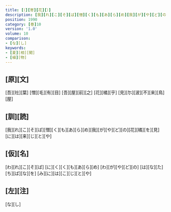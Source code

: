 ```yaml
---
title: [（][寄][花][）]
description: [我][れ][こ][そ][ば][憎][く][も][あ][ら][め][我][が][や][ど][の][花][橘][を][見][に][は][来][じ][と][や]
position: 1990
category: [巻]10
version: '1.0'
volume: 10
comparison:
- [な][し]
keywords:
- [夏][相][聞]
- [植][物]
---
```


## [原][文]

[吾][社][葉] [憎][毛][有][目] [吾][屋][前][之] [花][橘][乎] [見][尓][波][不][来][鳥][屋]

## [訓][読]

[我][れ][こ][そ][ば][憎][く][も][あ][ら][め][我][が][や][ど][の][花][橘][を][見][に][は][来][じ][と][や]

## [仮][名]

[わ][れ][こ][そ][ば] [に][く][く][も][あ][ら][め] [わ][が][や][ど][の] [は][な][た][ち][ば][な][を] [み][に][は][こ][じ][と][や]

## [左][注]

[な][し]
